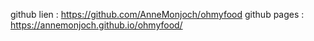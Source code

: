 github lien : https://github.com/AnneMonjoch/ohmyfood
github pages : https://annemonjoch.github.io/ohmyfood/